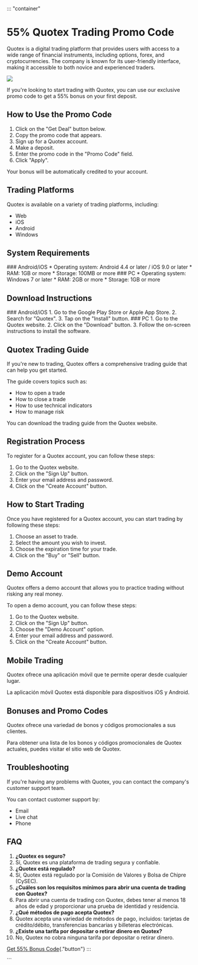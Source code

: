 ::: \"container\"
# 55% Quotex Trading Promo Code

Quotex is a digital trading platform that provides users with access to
a wide range of financial instruments, including options, forex, and
cryptocurrencies. The company is known for its user-friendly interface,
making it accessible to both novice and experienced traders.

[![](https://static.quotex.io/files/4_en/300_250.jpg)](https://traff.sbs/brokerqxlid)

If you\'re looking to start trading with Quotex, you can use our
exclusive promo code to get a 55% bonus on your first deposit.

## How to Use the Promo Code

1.  Click on the "Get Deal" button below.
2.  Copy the promo code that appears.
3.  Sign up for a Quotex account.
4.  Make a deposit.
5.  Enter the promo code in the "Promo Code" field.
6.  Click "Apply".

Your bonus will be automatically credited to your account.

## Trading Platforms

Quotex is available on a variety of trading platforms, including:

-   Web
-   iOS
-   Android
-   Windows

## System Requirements

\### Android/iOS \* Operating system: Android 4.4 or later / iOS 9.0 or
later \* RAM: 1GB or more \* Storage: 100MB or more \### PC \* Operating
system: Windows 7 or later \* RAM: 2GB or more \* Storage: 1GB or more

## Download Instructions

\### Android/iOS 1. Go to the Google Play Store or Apple App Store. 2.
Search for "Quotex". 3. Tap on the "Install" button. \###
PC 1. Go to the Quotex website. 2. Click on the "Download" button.
3. Follow the on-screen instructions to install the software.

## Quotex Trading Guide

If you\'re new to trading, Quotex offers a comprehensive trading guide
that can help you get started.

The guide covers topics such as:

-   How to open a trade
-   How to close a trade
-   How to use technical indicators
-   How to manage risk

You can download the trading guide from the Quotex website.

## Registration Process

To register for a Quotex account, you can follow these steps:

1.  Go to the Quotex website.
2.  Click on the "Sign Up" button.
3.  Enter your email address and password.
4.  Click on the "Create Account" button.

## How to Start Trading

Once you have registered for a Quotex account, you can start trading by
following these steps:

1.  Choose an asset to trade.
2.  Select the amount you wish to invest.
3.  Choose the expiration time for your trade.
4.  Click on the "Buy" or "Sell" button.

## Demo Account

Quotex offers a demo account that allows you to practice trading without
risking any real money.

To open a demo account, you can follow these steps:

1.  Go to the Quotex website.
2.  Click on the "Sign Up" button.
3.  Choose the "Demo Account" option.
4.  Enter your email address and password.
5.  Click on the "Create Account" button.

## Mobile Trading

Quotex ofrece una aplicación móvil que te permite operar desde cualquier
lugar.

La aplicación móvil Quotex está disponible para dispositivos iOS y
Android.

## Bonuses and Promo Codes

Quotex ofrece una variedad de bonos y códigos promocionales a sus
clientes.

Para obtener una lista de los bonos y códigos promocionales de Quotex
actuales, puedes visitar el sitio web de Quotex.

## Troubleshooting

If you\'re having any problems with Quotex, you can contact the
company\'s customer support team.

You can contact customer support by:

-   Email
-   Live chat
-   Phone

## FAQ

1.  **¿Quotex es seguro?**
2.  Sí, Quotex es una plataforma de trading segura y confiable.
3.  **¿Quotex está regulado?**
4.  Sí, Quotex está regulado por la Comisión de Valores y Bolsa de
    Chipre (CySEC).
5.  **¿Cuáles son los requisitos mínimos para abrir una cuenta de
    trading con Quotex?**
6.  Para abrir una cuenta de trading con Quotex, debes tener al menos 18
    años de edad y proporcionar una prueba de identidad y residencia.
7.  **¿Qué métodos de pago acepta Quotex?**
8.  Quotex acepta una variedad de métodos de pago, incluidos: tarjetas
    de crédito/débito, transferencias bancarias y billeteras
    electrónicas.
9.  **¿Existe una tarifa por depositar o retirar dinero en Quotex?**
10. No, Quotex no cobra ninguna tarifa por depositar o retirar dinero.

[Get 55% Bonus
Code](\%22https://traff.sbs/brokerqxsignup\%22){."button"}
:::

\`\`\`


